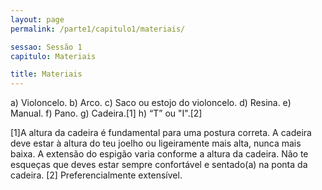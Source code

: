 ```yaml
---
layout: page
permalink: /parte1/capitulo1/materiais/

sessao: Sessão 1
capitulo: Materiais

title: Materiais
---
```


a) Violoncelo.
b) Arco.
c) Saco ou estojo do violoncelo.
d) Resina.
e) Manual.
f) Pano.
g) Cadeira.[1]
h) “T” ou "I".[2]


[1]A altura da cadeira é fundamental para uma postura correta. A cadeira deve estar à altura do teu joelho ou ligeiramente mais alta, nunca mais baixa. A extensão do espigão varia conforme a altura da cadeira. Não te esqueças que deves estar sempre confortável e sentado(a) na ponta da cadeira.
[2] Preferencialmente extensível.
